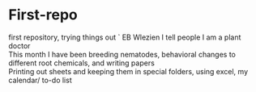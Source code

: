 # First-repo
first repository, trying things out
` EB Wlezien
  I tell people I am a plant doctor  
  This month I have been breeding nematodes, behavioral changes to different root chemicals, and writing papers  
  Printing out sheets and keeping them in special folders, using excel, my calendar/ to-do list  
